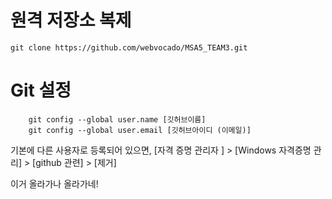 # 원격 저장소 복제
```
git clone https://github.com/webvocado/MSA5_TEAM3.git

```


# Git 설정
```
    git config --global user.name [깃허브이름]
    git config --global user.email [깃허브아이디 (이메일)]

```
기본에 다른 사용자로 등록되어 있으면,
[자격 증명 관리자 ] > [Windows 자격증명 관리] > [github 관련] > [제거]



이거 올라가나 
올라가네!
